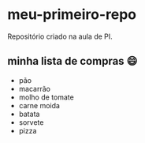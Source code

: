 # meu-primeiro-repo
Repositório criado na aula de PI.

## minha lista de compras 😄
- pão
- macarrão
- molho de tomate
- carne moida
- batata
- sorvete
- pizza
